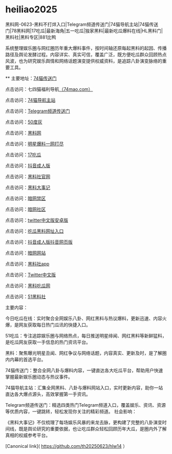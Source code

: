 # heiliao2025
黑料网-0623-黑料不打烊入口|Telegram频道传送门|74猫导航主站|74猫传送门|78黑料网|17吃瓜|最新海角|五一吃瓜|独家黑料|最新吃瓜爆料在线|HL黑料门|黑料社|黑料专区|881比鸭

系统整理娱乐圈与网红圈历年重大爆料事件，按时间轴还原每起黑料的起因、传播路径及舆论发酵过程。内容详实、真实可信，覆盖广泛，既方便吃瓜群众回顾热点风波，也为研究娱乐舆情和网络话题演变提供权威资料，是追踪八卦演变脉络的重要工具。

** 主要地址：<a href="https://74mao.com/">74猫传送门</a>

点击访问：七四猫福利导航<a href="https://74mao.com/">（74mao.com）</a>

点击访问：<a href="https://74mao.com/">74猫导航主站</a>

点击访问：<a href="https://74mao.com/">Telegram频道传送门</a>

点击访问：<a href="https://pi1-01.pages.dev/">50度灰</a>

点击访问：<a href="https://hl389.pages.dev/">黑料网</a>

点击访问：<a href="https://pi30-02.pages.dev/">明星爆料一网打尽</a>

点击访问：<a href="https://pi25.pages.dev/">17吃瓜</a>

点击访问：<a href="https://dy1-19.pages.dev/">抖音成人版</a>

点击访问：<a href="https://hls-41.pages.dev/">黑料社官网</a>

点击访问：<a href="https://hl381.pages.dev/">黑料大事记</a>

点击访问：<a href="https://cg05-01.pages.dev/">暗网禁区</a>

点击访问：<a href="https://aw1-19.pages.dev/">暗网社区</a>

点击访问：<a href="https://tt-54.pages.dev/">twitter中文版安卓版</a>

点击访问：<a href="https://hls-24.pages.dev/">吃瓜黑料网址入口</a>

点击访问：<a href="https://dy3-20.pages.dev/">抖音成人版抖音网页版</a>

点击访问：<a href="https://aw10-17.pages.dev/">暗网网站</a>

点击访问：<a href="https://hl377.pages.dev/">黑料社app</a>

点击访问：<a href="https://cg11-01.pages.dev/">Twitter中文版</a>

点击访问：<a href="https://hl404.pages.dev/">黑料吃瓜网</a>

点击访问：<a href="https://hls-26.pages.dev/">51黑料社</a>

主要内容：

今日吃瓜在线：实时聚合全网娱乐八卦、网红黑料与热议爆料，更新迅速、内容火爆，是网友获取每日热门瓜讯的快捷入口。

51吃瓜：专注追踪娱乐圈与网络热点，每日推送明星绯闻、网红黑料等新鲜猛料，是吃瓜网友获取一手信息的热门资讯平台。

黑料：聚焦曝光明星丑闻、网红争议与网络话题，内容真实、更新及时，是了解圈内内幕的首选平台。

74猫传送门：整合全网八卦与爆料内容，一键直达各大吃瓜平台，帮助用户快速掌握最新娱乐圈动态与热议事件。

74猫导航主站：汇集全网黑料、八卦与爆料网站入口，实时更新内容，助你一站直达各大爆点源头，高效掌握第一手资讯。

Telegram频道传送门：精选四类热门Telegram频道入口，覆盖娱乐、资讯、资源等优质内容，一键跳转，轻松发现你关注的精彩频道。
社会影响：

《黑料大事记》不仅梳理了每场娱乐风暴的来龙去脉，更构建了完整的八卦演变时间线，既是舆论研究的重要依据，也让吃瓜群众轻松回顾历年大瓜，是圈内外了解真相的权威参考平台。

[Canonical link]( https://github.com/th20250623/hlw14 ）
